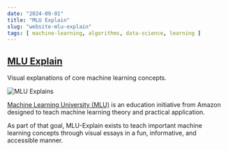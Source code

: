 ```yaml
---
date: "2024-09-01"
title: "MLU Explain"
slug: "website-mlu-explain"
tags: [ machine-learning, algorithms, data-science, learning ]
---
```




## [MLU Explain][1]

Visual explanations of core machine learning concepts.

![MLU Explains][2]

[Machine Learning University (MLU)][3] is an education initiative from Amazon designed to teach machine learning theory and practical application.

As part of that goal, MLU-Explain exists to teach important machine learning concepts through visual essays in a fun, informative, and accessible manner.



  [1]: https://mlu-explain.github.io/
  [2]: https://mlu-explain.github.io/assets/mlu-drawing-transparent.png
  [3]: https://aws.amazon.com/machine-learning/mlu/

